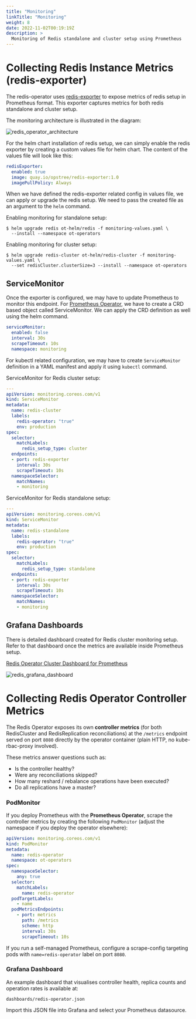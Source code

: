 ```yaml
---
title: "Monitoring"
linkTitle: "Monitoring"
weight: 8
date: 2022-11-02T00:19:19Z
description: >
  Monitoring of Redis standalone and cluster setup using Prometheus
---
```


# Collecting Redis Instance Metrics (redis-exporter)

The redis-operator uses [redis-exporter](https://github.com/oliver006/redis_exporter) to expose metrics of redis setup in Prometheus format. This exporter captures metrics for both redis standalone and cluster setup.

The monitoring architecture is illustrated in the diagram:

![redis_operator_architecture](../../../images/redis-operator-architecture.png)

For the helm chart installation of redis setup, we can simply enable the redis exporter by creating a custom values file for helm chart. The content of the values file will look like this:

```yaml
redisExporter:
  enabled: true
  image: quay.io/opstree/redis-exporter:1.0
  imagePullPolicy: Always
```

When we have defined the redis-exporter related config in values file, we can apply or upgrade the redis setup. We need to pass the created file as an argument to the `helm` command.

Enabling monitoring for standalone setup:

```shell
$ helm upgrade redis ot-helm/redis -f monitoring-values.yaml \
  --install --namespace ot-operators
```

Enabling monitoring for cluster setup:

```shell
$ helm upgrade redis-cluster ot-helm/redis-cluster -f monitoring-values.yaml \
  --set redisCluster.clusterSize=3 --install --namespace ot-operators
```

## ServiceMonitor

Once the exporter is configured, we may have to update Prometheus to monitor this endpoint. For [Prometheus Operator](https://github.com/prometheus-operator/prometheus-operator), we have to create a CRD based object called ServiceMonitor. We can apply the CRD definition as well using the helm command.

```yaml
serviceMonitor:
  enabled: false
  interval: 30s
  scrapeTimeout: 10s
  namespace: monitoring
```

For kubectl related configuration, we may have to create `ServiceMonitor` definition in a YAML manifest and apply it using `kubectl` command.

ServiceMonitor for Redis cluster setup:

```yaml
---
apiVersion: monitoring.coreos.com/v1
kind: ServiceMonitor
metadata:
  name: redis-cluster
  labels:
    redis-operator: "true"
    env: production
spec:
  selector:
    matchLabels:
      redis_setup_type: cluster
  endpoints:
  - port: redis-exporter
    interval: 30s
    scrapeTimeout: 10s
  namespaceSelector:
    matchNames:
    - monitoring
```

ServiceMonitor for Redis standalone setup:

```yaml
---
apiVersion: monitoring.coreos.com/v1
kind: ServiceMonitor
metadata:
  name: redis-standalone
  labels:
    redis-operator: "true"
    env: production
spec:
  selector:
    matchLabels:
      redis_setup_type: standalone
  endpoints:
  - port: redis-exporter
    interval: 30s
    scrapeTimeout: 10s
  namespaceSelector:
    matchNames:
    - monitoring
```

## Grafana Dashboards

There is detailed dashboard created for Redis cluster monitoring setup. Refer to that dashboard once the metrics are available inside Prometheus setup.

[Redis Operator Cluster Dashboard for Prometheus](https://github.com/OT-CONTAINER-KIT/redis-operator/blob/main/dashboards/redis-operator-cluster.json)

![redis_grafana_dashboard](../../../images/grafana1.3b7d307c.png)

# Collecting Redis Operator Controller Metrics

The Redis Operator exposes its own **controller metrics** (for both RedisCluster and RedisReplication reconciliations) at the `/metrics` endpoint served on port `8080` directly by the operator container (plain HTTP, no kube-rbac-proxy involved).

These metrics answer questions such as:
* Is the controller healthy?
* Were any reconciliations skipped?
* How many reshard / rebalance operations have been executed?
* Do all replications have a master?

### PodMonitor

If you deploy Prometheus with the **Prometheus Operator**, scrape the controller metrics by creating the following `PodMonitor` (adjust the namespace if you deploy the operator elsewhere):

```yaml
apiVersion: monitoring.coreos.com/v1
kind: PodMonitor
metadata:
  name: redis-operator
  namespace: ot-operators
spec:
  namespaceSelector:
    any: true
  selector:
    matchLabels:
      name: redis-operator
  podTargetLabels:
    - name
  podMetricsEndpoints:
    - port: metrics
      path: /metrics
      scheme: http
      interval: 30s
      scrapeTimeout: 10s
```

If you run a self-managed Prometheus, configure a scrape-config targeting pods with `name=redis-operator` label on port `8080`.

### Grafana Dashboard

An example dashboard that visualises controller health, replica counts and operation rates is available at:

`dashboards/redis-operator.json`

Import this JSON file into Grafana and select your Prometheus datasource.
